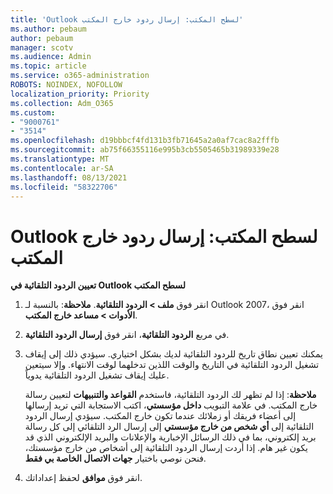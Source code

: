 ```yaml
---
title: 'Outlook لسطح المكتب: إرسال ردود خارج المكتب'
ms.author: pebaum
author: pebaum
manager: scotv
ms.audience: Admin
ms.topic: article
ms.service: o365-administration
ROBOTS: NOINDEX, NOFOLLOW
localization_priority: Priority
ms.collection: Adm_O365
ms.custom:
- "9000761"
- "3514"
ms.openlocfilehash: d19bbbcf4fd131b3fb71645a2a0af7cac8a2fffb
ms.sourcegitcommit: ab75f66355116e995b3cb5505465b31989339e28
ms.translationtype: MT
ms.contentlocale: ar-SA
ms.lasthandoff: 08/13/2021
ms.locfileid: "58322706"
---
```

# <a name="outlook-desktop-send-out-of-office-replies"></a>Outlook لسطح المكتب: إرسال ردود خارج المكتب

**تعيين الردود التلقائية في Outlook لسطح المكتب**

1. انقر فوق **ملف > الردود التلقائية**. 
    **ملاحظة**: بالنسبة لـ Outlook 2007، انقر فوق **الأدوات > مساعد خارج المكتب**.

2. في مربع **الردود التلقائية**، انقر فوق **إرسال الردود التلقائية**.

3. يمكنك تعيين نطاق تاريخ للردود التلقائية لديك بشكل اختياري. سيؤدي ذلك إلى إيقاف تشغيل الردود التلقائية في التاريخ والوقت اللذين تدخلهما لوقت الانتهاء. وإلا سيتعين عليك إيقاف تشغيل الردود التلقائية يدوياً.

    **ملاحظة**: إذا لم تظهر لك الردود التلقائية، فاستخدم **القواعد والتنبيهات** لتعيين رسالة خارج المكتب. في علامة التبويب **داخل مؤسستي**، اكتب الاستجابة التي تريد إرسالها إلى أعضاء فريقك أو زملائك عندما تكون خارج المكتب. سيؤدي إرسال الردود التلقائية إلى **أي شخص من خارج مؤسستي** إلى إرسال الرد التلقائي إلى كل رسالة بريد إلكتروني، بما في ذلك الرسائل الإخبارية والإعلانات والبريد الإلكتروني الذي قد يكون غير هام. إذا أردت إرسال الردود التلقائية إلى أشخاص من خارج مؤسستك، فنحن نوصي باختيار **جهات الاتصال الخاصة بي فقط**.

4. انقر فوق **موافق** لحفظ إعداداتك.

